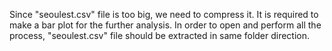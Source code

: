 Since "seoulest.csv" file is too big, we need to compress it.
It is required to make a bar plot for the further analysis.
In order to open and perform all the process, "seoulest.csv" file should be extracted in same folder direction.
